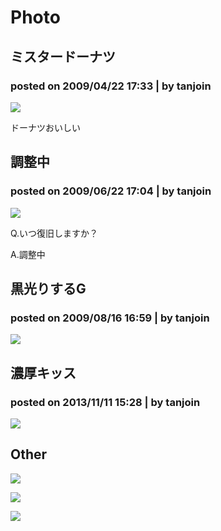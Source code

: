 Photo
=====

ミスタードーナツ
-------------

### posted on 2009/04/22 17:33 | by tanjoin

![](./img/d88ebfcc.JPG)

ドーナツおいしい

調整中
-----

### posted on 2009/06/22 17:04 | by tanjoin

![](./img/659da72b.JPG)

Q.いつ復旧しますか？

A.調整中

黒光りするG
----------

### posted on 2009/08/16 16:59 | by tanjoin

![](./img/b6fc4238.JPG)

濃厚キッス
--------

### posted on 2013/11/11 15:28 | by tanjoin

![](./img/media-20130429_kiss.jpg)

Other
-----

![](img/20140817_135229_Android.jpg)


![](img/BvC7ZuLIYAAB1Hv.png)


![](img/BxFKvgNCAAEoAbB.jpg)
